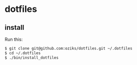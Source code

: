 # dotfiles

## install

Run this:

```sh
$ git clone git@github.com:oziks/dotfiles.git ~/.dotfiles
$ cd ~/.dotfiles
$ ./bin/install_dotfiles
```
